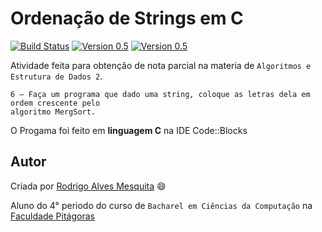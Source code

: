 Ordenação de Strings em C
===========
[![Build Status](https://img.shields.io/travis/joyent/node/v0.6.svg)](http://github.com/Rodrigo54/ordenacao_de_strings)
[![Version 0.5](https://img.shields.io/badge/version-0.5-blue.svg)](http://github.com/Rodrigo54/ordenacao_de_strings)
[![Version 0.5](https://img.shields.io/badge/requirements-Code%3A%3ABlocks-orange.svg)](http://www.codeblocks.org/downloads)

Atividade feita para obtenção de nota parcial na materia de `Algoritmos e Estrutura de Dados 2`.

```
6 – Faça um programa que dado uma string, coloque as letras dela em ordem crescente pelo
algoritmo MergSort.
```
O Progama foi feito em **linguagem C** na IDE Code::Blocks

## Autor

Criada por [Rodrigo Alves Mesquita](https://www.linkedin.com/pub/rodrigo-mesquita/90/572/40a) :smile:

Aluno do 4° periodo do curso de `Bacharel em Ciências da Computação` na [Faculdade Pitágoras](http://www.faculdadepitagoras.com.br/)

